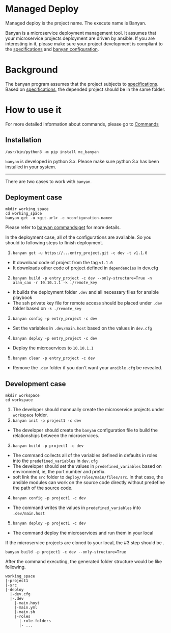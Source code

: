 # Managed Deploy #
Managed deploy is the project name. The execute name is Banyan. 

Banyan is a microservice deployment management tool. It assumes that your microservice projects deployment are driven by ansible. If you are interesting in it, please make sure your project development is compliant to the [specifications](SPEC.md) and [banyan configuration](BANYAN_CFG.md).

# Background  
The banyan program assumes that the project subjects to [specifications](SPEC.md). Based on [specifications](SPEC.md), the depended project should be in the same folder.   

# How to use it

For more detailed information about commands, please go to [Commands](BANYAN_COMMANDS.md)

## Installation
```
/usr/bin/python3 -m pip install mc_banyan
```
`banyan` is developed in python 3.x. Please make sure python 3.x has been installed in your system.   

---
There are two cases to work with `banyan`.   
## Deployment case 
```
mkdir working_space
cd working_space
banyan get -u <git-url> -c <configuration-name>
```
Please refer to [banyan commands:get](BANYAN_COMMANDS.md#get) for more details.

In the deployment case, all of the configurations are available. So you should to following steps to finish deployment.
1. `banyan get -u https://...entry_project.git -c dev -t v1.1.0` 
  * It download code of project from the tag `v1.1.0`
  * It downloads other code of project defined in `dependencies` in dev.cfg
2. `banyan build -p entry_project -c dev --only-structure=True -n alan_cao -r 10.10.1.1 -k ./remote_key`
  * It builds the deployment folder `.dev` and all necessary files for ansible playbook
  * The ssh private key file for remote access should be placed under `.dev` folder based on `-k ./remote_key`
3. `banyan config -p entry_project -c dev`
  * Set the variables in `.dev/main.host` based on the values in `dev.cfg`
4. `banyan deploy -p entry_project -c dev`
  * Deploy the microservices to `10.10.1.1`
5. `banyan clear -p entry_project -c dev`
  * Remove the `.dev` folder if you don't want your `ansible.cfg` be revealed.


## Development case
```
mkdir workspace
cd workspace
```
1. The developer should mannually create the microservice projects under `workspace` folder.
2. `banyan init -p project1 -c dev`
  * The developer should create the `banyan` configuration file to build the relationships between the microservices.
3. `banyan build -p project1 -c dev`
  * The command collects all of the variables defined in defaults in roles into the `predefined_variables` in `dev.cfg`
  * The developer should set the values in `predefined_variables` based on environment, ie, the port number and prefix.
  * soft link the `src` folder to `deploy/roles/main/files/src`. In that case, the ansible modules can work on the source code directly without predefine the path of the source code. 
4. `banyan config -p project1 -c dev`
  * The command writes the values in `predefined_variables` into `.dev/main.host`
5. `banyan deploy -p project1 -c dev`
  * The command deploy the microservices and run them in your local

If the microservice projects are cloned to your local, the #3 step should be .
```
banyan build -p project1 -c dev --only-structure=True
```

After the command executing, the generated folder structure would be like following. 
```
working_space
|-project1
|-src
|-deploy
  |-dev.cfg
  |-.dev
    |-main.host
    |-main.yml
    |-main.sh
    |-roles
      |-role-folders 
      |- ...
```

